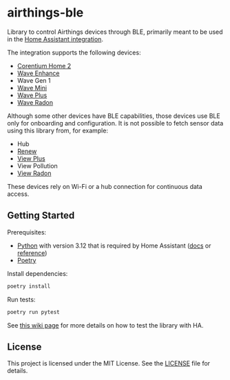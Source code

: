 # airthings-ble

Library to control Airthings devices through BLE, primarily meant to be used in
the [Home Assistant integration](https://www.home-assistant.io/integrations/airthings_ble/).

The integration supports the following devices:

- [Corentium Home 2](https://www.airthings.com/products/corentium-home-2)
- [Wave Enhance](https://www.airthings.com/wave-enhance)
- Wave Gen 1
- [Wave Mini](https://www.airthings.com/wave-mini)
- [Wave Plus](https://www.airthings.com/wave-plus)
- [Wave Radon](https://www.airthings.com/wave-radon)

Although some other devices have BLE capabilities, those devices use BLE only for onboarding and configuration. It is not possible to fetch sensor data using this library from, for example:
-	Hub
-	[Renew](https://www.airthings.com/renew)
-	[View Plus](https://www.airthings.com/view-plus)
-	View Pollution
-	[View Radon](https://www.airthings.com/view-radon)

These devices rely on Wi-Fi or a hub connection for continuous data access.

## Getting Started

Prerequisites:

- [Python](https://www.python.org/downloads/) with version 3.12 that is required by Home Assistant ([docs](https://developers.home-assistant.io/docs/development_environment?_highlight=python&_highlight=versi#manual-environment) or [reference](https://github.com/home-assistant/architecture/blob/master/adr/0002-minimum-supported-python-version.md))
- [Poetry](https://python-poetry.org/docs/#installation)

Install dependencies:

```bash
poetry install
```

Run tests:

```bash
poetry run pytest
```

See [this wiki page](https://github.com/Airthings/airthings-ble/wiki/Testing-with-Home-Assistant) for more details
on how to test the library with HA.

## License

This project is licensed under the MIT License. See the [LICENSE](LICENSE) file for details.
